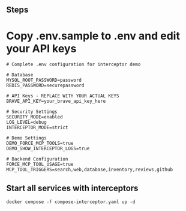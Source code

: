 ## Steps


# Copy .env.sample to .env and edit your API keys


```
# Complete .env configuration for interceptor demo

# Database
MYSQL_ROOT_PASSWORD=password
REDIS_PASSWORD=securepassword

# API Keys - REPLACE WITH YOUR ACTUAL KEYS
BRAVE_API_KEY=your_brave_api_key_here

# Security Settings
SECURITY_MODE=enabled
LOG_LEVEL=debug
INTERCEPTOR_MODE=strict

# Demo Settings
DEMO_FORCE_MCP_TOOLS=true
DEMO_SHOW_INTERCEPTOR_LOGS=true

# Backend Configuration
FORCE_MCP_TOOL_USAGE=true
MCP_TOOL_TRIGGERS=search,web,database,inventory,reviews,github
```

## Start all services with interceptors


```
docker compose -f compose-interceptor.yaml up -d
```

